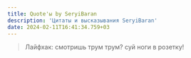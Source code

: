 ```yaml
---
title: Quote'ы by SeryiBaran
description: 'Цитаты и высказывания SeryiBaran'
date: 2024-02-11T16:41:34.759+03
---
```


> Лайфхак: смотришь трум трум? суй ноги в розетку!
